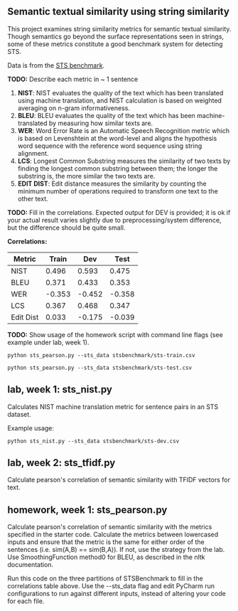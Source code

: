Semantic textual similarity using string similarity
---------------------------------------------------

This project examines string similarity metrics for semantic textual similarity.
Though semantics go beyond the surface representations seen in strings, some of these
metrics constitute a good benchmark system for detecting STS.

Data is from the [STS benchmark](http://ixa2.si.ehu.es/stswiki/index.php/STSbenchmark).

**TODO:**
Describe each metric in ~ 1 sentence

1. **NIST**: NIST evaluates the quality of the text which has been translated using machine translation, and NIST calculation is based on weighted averaging on n-gram informativeness. 
2. **BLEU**: BLEU evaluates the quality of the text which has been machine-translated by measuring how similar texts are. 
3. **WER**: Word Error Rate is an Automatic Speech Recognition metric which is based on Levenshtein at the word-level and aligns the hypothesis word sequence with the reference word sequence using string alignment. 
4. **LCS**: Longest Common Substring measures the similarity of two texts by finding the longest common substring between them; the longer the substring is, the more similar the two texts are. 
5. **EDIT DIST**: Edit distance measures the similarity by counting the minimum number of operations required to transform one text to the other text.  

**TODO:** Fill in the correlations. Expected output for DEV is provided; it is ok if your actual result
varies slightly due to preprocessing/system difference, but the difference should be quite small.

**Correlations:**

Metric | Train | Dev | Test 
------ |--| --- | ----
NIST | 0.496 | 0.593 | 0.475
BLEU | 0.371 | 0.433 | 0.353
WER | -0.353 | -0.452| -0.358
LCS | 0.367 | 0.468| 0.347
Edit Dist | 0.033 | -0.175| -0.039

**TODO:**
Show usage of the homework script with command line flags (see example under lab, week 1).

`python sts_pearson.py --sts_data stsbenchmark/sts-train.csv`



`python sts_pearson.py --sts_data stsbenchmark/sts-test.csv`  

## lab, week 1: sts_nist.py

Calculates NIST machine translation metric for sentence pairs in an STS dataset.

Example usage:

`python sts_nist.py --sts_data stsbenchmark/sts-dev.csv`

## lab, week 2: sts_tfidf.py

Calculate pearson's correlation of semantic similarity with TFIDF vectors for text.

## homework, week 1: sts_pearson.py

Calculate pearson's correlation of semantic similarity with the metrics specified in the starter code.
Calculate the metrics between lowercased inputs and ensure that the metric is the same for either order of the 
sentences (i.e. sim(A,B) == sim(B,A)). If not, use the strategy from the lab.
Use SmoothingFunction method0 for BLEU, as described in the nltk documentation.

Run this code on the three partitions of STSBenchmark to fill in the correlations table above.
Use the --sts_data flag and edit PyCharm run configurations to run against different inputs,
 instead of altering your code for each file.